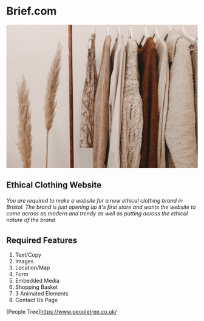 # Brief.com
![clothes](images/image.jpg)
## Ethical Clothing Website

###### You are required to make a website for a new ethical clothing brand in Bristol. The brand is just opening up it's first store and wants the website to come across as modern and trendy as well as putting across the ethical nature of the brand

## Required Features

1. Text/Copy
2. Images
3. Location/Map
4. Form
5. Embedded Media
6. Shopping Basket
7. 3 Animated Elements
8. Contact Us Page

[People Tree]https://www.peopletree.co.uk/